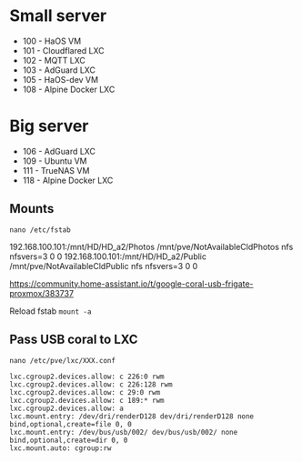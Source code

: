 # Small server
* 100 - HaOS VM
* 101 - Cloudflared LXC
* 102 - MQTT LXC
* 103 - AdGuard LXC
* 105 - HaOS-dev VM
* 108 - Alpine Docker LXC

# Big server
* 106 - AdGuard LXC
* 109 - Ubuntu VM
* 111 - TrueNAS VM
* 118 - Alpine Docker LXC

## Mounts 
``nano /etc/fstab``

192.168.100.101:/mnt/HD/HD_a2/Photos /mnt/pve/NotAvailableCldPhotos nfs nfsvers=3 0 0
192.168.100.101:/mnt/HD/HD_a2/Public /mnt/pve/NotAvailableCldPublic nfs nfsvers=3 0 0

https://community.home-assistant.io/t/google-coral-usb-frigate-proxmox/383737

Reload fstab
``mount -a``

## Pass USB coral to LXC

`nano /etc/pve/lxc/XXX.conf`

```
lxc.cgroup2.devices.allow: c 226:0 rwm
lxc.cgroup2.devices.allow: c 226:128 rwm
lxc.cgroup2.devices.allow: c 29:0 rwm
lxc.cgroup2.devices.allow: c 189:* rwm
lxc.cgroup2.devices.allow: a
lxc.mount.entry: /dev/dri/renderD128 dev/dri/renderD128 none bind,optional,create=file 0, 0
lxc.mount.entry: /dev/bus/usb/002/ dev/bus/usb/002/ none bind,optional,create=dir 0, 0
lxc.mount.auto: cgroup:rw
```
